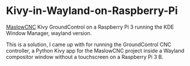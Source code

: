 # Kivy-in-Wayland-on-Raspberry-Pi
[MaslowCNC](http://www.maslowcnc.com/) Kivy GroundControl on a Raspberry Pi 3 running the KDE Window Manager, wayland version.

This is a solution, I came up with for running the GroundControl CNC controller, a Python Kivy app for the MaslowCNC project inside a Wayland compositor window without a touchscreen on a Raspberry Pi 3 B.
